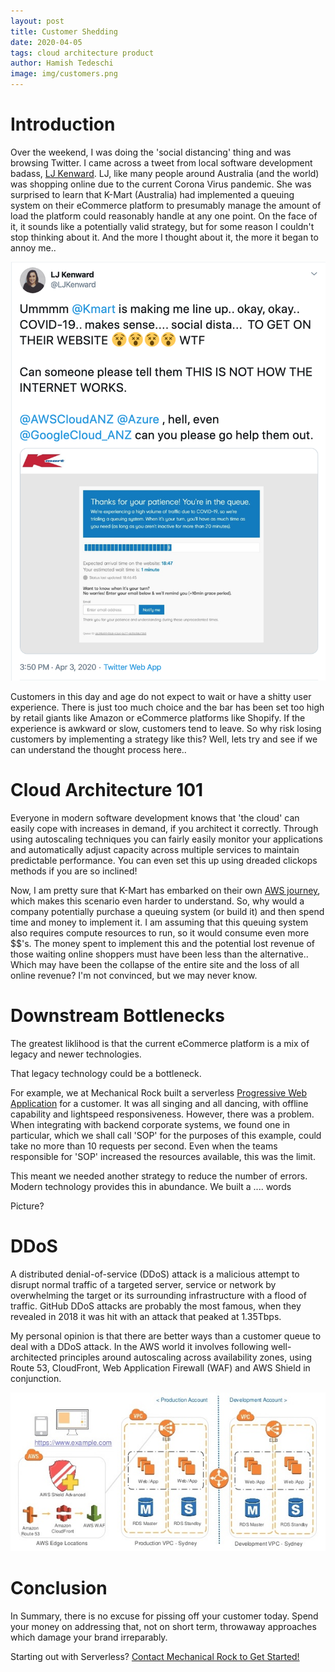 ```yaml
---
layout: post
title: Customer Shedding
date: 2020-04-05
tags: cloud architecture product
author: Hamish Tedeschi
image: img/customers.png
---
```


# Introduction

Over the weekend, I was doing the 'social distancing' thing and was browsing Twitter. I came across a tweet from local software development badass, [LJ Kenward](https://twitter.com/LJKenward). LJ, like many people around Australia (and the world) was shopping online due to the current Corona Virus pandemic. She was surprised to learn that K-Mart (Australia) had implemented a queuing system on their eCommerce platform to presumably manage the amount of load the platform could reasonably handle at any one point. On the face of it, it sounds like a potentially valid strategy, but for some reason I couldn't stop thinking about it. And the more I thought about it, the more it began to annoy me..

![LJ's tweet, which garnered some attention](/img/lj-tweet.png "LJ's Tweet")

Customers in this day and age do not expect to wait or have a shitty user experience. There is just too much choice and the bar has been set too high by retail giants like Amazon or eCommerce platforms like Shopify. If the experience is awkward or slow, customers tend to leave. So why risk losing customers by implementing a strategy like this? Well, lets try and see if we can understand the thought process here..

# Cloud Architecture 101

Everyone in modern software development knows that 'the cloud' can easily cope with increases in demand, if you architect it correctly. Through using autoscaling techniques you can fairly easily monitor your applications and automatically adjust capacity across multiple services to maintain predictable performance. You can even set this up using dreaded clickops methods if you are so inclined!

Now, I am pretty sure that K-Mart has embarked on their own [AWS journey](https://www.itnews.com.au/news/kmart-australia-wants-to-strangle-its-mainframe-out-of-existence-535110), which makes this scenario even harder to understand. So, why would a company potentially purchase a queuing system (or build it) and then spend time and money to implement it. I am assuming that this queuing system also requires compute resources to run, so it would consume even more $$'s. The money spent to implement this and the potential lost revenue of those waiting online shoppers must have been less than the alternative.. Which may have been the collapse of the entire site and the loss of all online revenue? I'm not convinced, but we may never know.

# Downstream Bottlenecks

The greatest liklihood is that the current eCommerce platform is a mix of legacy and newer technologies. 

That legacy technology could be a bottleneck.

For example, we at Mechanical Rock built a serverless [Progressive Web Application](https://www.mechanicalrock.io/docs/case-studies/pwa-capability-report.pdf) for a customer. It was all singing and all dancing, with offline capability and lightspeed responsiveness. However, there was a problem. When integrating with backend corporate systems, we found one in particular, which we shall call 'SOP' for the purposes of this example, could take no more than 10 requests per second. Even when the teams responsible for 'SOP' increased the resources available, this was the limit. 

This meant we needed another strategy to reduce the number of errors. Modern technology provides this in abundance. We built a .... words

Picture?


# DDoS

A distributed denial-of-service (DDoS) attack is a malicious attempt to disrupt normal traffic of a targeted server, service or network by overwhelming the target or its surrounding infrastructure with a flood of traffic. GitHub DDoS attacks are probably the most famous, when they revealed in 2018 it was hit with an attack that peaked at 1.35Tbps.

My personal opinion is that there are better ways than a customer queue to deal with a DDoS attack. In the AWS world it involves following well-architected principles around autoscaling across availability zones, using Route 53, CloudFront, Web Application Firewall (WAF) and AWS Shield in conjunction.

![Common eCommerce Security Pattern](/img/ecom-sec-pattern.jpg "Common Security Pattern")

# Conclusion

In Summary, there is no excuse for pissing off your customer today. Spend your money on addressing that, not on short term, throwaway approaches which damage your brand irreparably.

Starting out with Serverless? [Contact Mechanical Rock to Get Started!](https://www.mechanicalrock.io/lets-get-started)